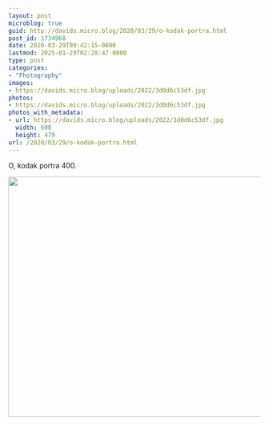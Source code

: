 ```yaml
---
layout: post
microblog: true
guid: http://davids.micro.blog/2020/03/29/o-kodak-portra.html
post_id: 1734968
date: 2020-03-29T09:42:15-0800
lastmod: 2025-01-29T02:28:47-0800
type: post
categories:
- "Photography"
images:
- https://davids.micro.blog/uploads/2022/3d0d6c53df.jpg
photos:
- https://davids.micro.blog/uploads/2022/3d0d6c53df.jpg
photos_with_metadata:
- url: https://davids.micro.blog/uploads/2022/3d0d6c53df.jpg
  width: 600
  height: 479
url: /2020/03/29/o-kodak-portra.html
---
```

O, kodak portra 400.

<img src="/uploads/2022/3d0d6c53df.jpg" width="600" height="479" alt="">

